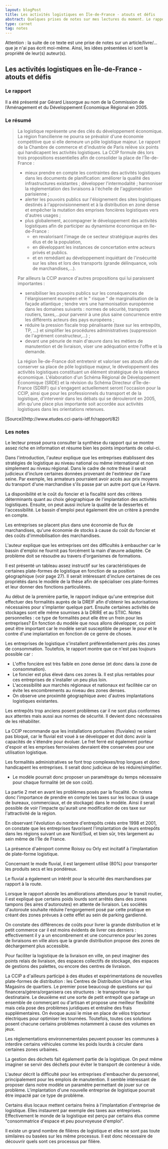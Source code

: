 ```yaml
---
layout: blogPost
title: Les activités logistiques en Île-de-France - atouts et défis
abstract: Quelques prises de notes sur mes lectures du moment. Le rapport décrit les caractéristiques de la logistique en Île-de-France; ses atouts et ses points faibles. L'intérêt est de mettre en avant des propositions pouvant consolider (voire accroître) la place de l'Île-de-France.
type: carnet
tag: notes
---
```


Attention &#58; la suite de ce texte est une prise de notes sur un article/livre/... que je n'ai pas écrit moi-même. Ainsi, les idées présentées ici sont la propriété de leur(s) auteur(s).

## Les activités logistiques en Île-de-France - atouts et défis

### Le rapport

Il a été présenté par Gérard Lissorgue au nom de la Commission de l’Aménagement et du Développement Économique Régional en 2005.


### Le résumé

<blockquote cite="http://www.etudes.cci-paris-idf.fr/rapport/82">
<p>
	La logistique représente une des clés du développement économique. La région francilienne ne pourra se prévaloir d'une économie compétitive que 
	si elle demeure un pôle logistique majeur. Le rapport de la Chambre de commerce et d'industrie de Paris relève six points qui handicapent les 
	activités logistiques.
	La CCIP formule dès lors trois propositions essentielles afin de consolider la place de l'Île-de-France :
	<ul>
		<li> mieux prendre en compte les contraintes des activités logistiques dans les documents de planification: améliorer la qualité des infrastructures 
		existantes ; développer l'intermodalité ; harmoniser la réglementation des livraisons à l'échelle de l'agglomération parisienne ;</li>
		<li> alerter les pouvoirs publics sur l'éloignement des sites logistiques destinés à l'approvisionnement et à la distribution en zone dense et 
		empêcher la mutation des emprises foncières logistiques vers d'autres usages ;</li>
		<li> plus globalement, accompagner le développement des activités logistiques afin de participer au dynamisme économique en Ile-de-France :
			<ul>
				<li> en revalorisant l'image de ce secteur stratégique auprès des élus et de la population,</li>
				<li> en développant les instances de concertation entre acteurs privés et publics.</li>
				<li> et en remédiant au développement inquiétant de l'insécurité sur les sites et lors des transports (grande délinquance, vols de marchandises,...).</li>
			</ul>
		</li>
	</ul>
</p>

<p>
	Par ailleurs la CCIP avance d'autres propositions qui lui paraissent importantes :
	<ul>
		<li> sensibiliser les pouvoirs publics sur les conséquences de l'élargissement européen et le " risque " de marginalisation de la façade atlantique ; 
		tendre vers une harmonisation européenne dans les domaines suivants : normes de sécurité, transports routiers, taxes,…pour parvenir à une plus 
		saine concurrence entre les différents acteurs des pays européens ;</li>
		<li> réduire la pression fiscale trop pénalisante (taxe sur les entrepôts, TP, …) et simplifier les procédures administratives (suppression de 
		l'agrément constructeur,…) ;</li>
		<li> devant une pénurie de main d'œuvre dans les métiers de manutention et de livraison, viser une adéquation entre l'offre et la demande.</li>
	</ul>
</p>

<p>
	La région Île-de-France doit entretenir et valoriser ses atouts afin de conserver sa place de pôle logistique majeur, le développement des 
	activités logistiques constituant un élément stratégique de la relance économique. L'élaboration d'un Schéma Régional de Développement Économique 
	(SRDE) et la révision du Schéma Directeur d'Île-de-France (SDRIF) qui s'engagent actuellement seront l'occasion pour la CCIP, ainsi que pour les 
	professionnels du transport et de la logistique, d'intervenir dans les débats qui se dérouleront en 2005, afin qu'une place plus importante soit 
	accordée aux activités logistiques dans les orientations retenues.
</p>

</blockquote>
[Source](http://www.etudes.cci-paris-idf.fr/rapport/82)

### Les notes


Le lecteur pressé pourra consulter la synthèse du rapport qui se montre assez riche en information et résume bien les points importants de celui-ci.

Dans l'introduction, l'auteur explique que les entreprises établissent des stratégies de logistique au niveau national ou même international et non simplement
au niveau régional. Dans le cadre de notre thèse il serait judicieux d'inclure certaines données provenant de l'extérieur de l'axe seine. Par exemple, les armateurs
pourraient avoir accès aux prix moyens du transport d'une marchandise s'ils passe par un autre port que Le Havre.

La disponibilité et le coût du foncier et la fiscalité sont des critères déterminants quant au choix géographique de l'implantation des activités logistiques. Ensuite, 
on peut aussi inclure la qualité de la dessertes et l'accessibilité. Le bassin d'emploi peut également être un critère à prendre en compte.

Les entreprises se placent plus dans une économie de flux de marchandises, qu'une économie de stocks à cause du coût du foncier et des coûts 
d'immobilisation des marchandises.

L'auteur explique que les entreprises ont des difficultés à embaucher car le bassin d'emploi ne fournit pas forcément la main d'œuvre adaptée. Ce problème doit se 
résoudre au travers d'organismes de formations.

Il est présenté un tableau assez instructif sur les caractéristiques de certaines plate-formes de logistique en fonction de sa position géographique (voir page 27).
Il serait intéressant d'inclure certaines de ces propriétés dans le modèle de la thèse afin de spécialiser ces plate-formes et leur donner des fonctions particulières.


Au début de la première partie, le rapport indique qu'une entreprise doit effectuer des formalités auprès de la DREIF afin d'obtenir les autorisations nécessaires
pour s'implanter quelque part. Ensuite certaines activités de stockages sont elle même soumises à la DRIRE et au STIIC.
Notes personnelles : ce type de formalités peut elle être un frein pour les entreprises? En fonction du modèle que nous allons développer, ce point peut être important
car le modèle serait susceptible de peser le pour et le contre d'une implantation en fonction de ce genre de choses.

Les entreprises de logistique s'installent préférentiellement près des zones de consommation. Toutefois, le rapport montre que ce n'est pas toujours possible car :
- L'offre foncière est très faible en zone dense (et donc dans la zone de consommation).
- Le foncier est plus élevé dans ces zones là. Il est plus rentables pour ces entreprises de s'installer un peu plus loin.
- L'accessibilité aux marchés régionaux et nationaux est facilitée car on évite les encombrements au niveau des zones denses.
- On observe une proximité géographique avec d'autres implantations logistiques existantes.

Les entrepôts trop anciens posent problèmes car il ne sont plus conformes aux attentes mais aussi aux normes de sécurité. Il devient donc nécessaires de les réhabiliter.

La CCIP recommande que les installations portuaires (fluviales) ne soient pas bloqué, car le fluvial est voué à se développer et doit donc avoir la capacités de s'étendre pour évoluer.
Le fret ferré est également porteur d'espoir et les emprises ferroviaires devraient être conservées pour une utilisation logistique.

Les formalités administratives se font trop complexes/trop longues et donc handicapent les entreprises. Il serait donc judicieux de les réduire/simplifier.

- Le modèle pourrait donc proposer un paramétrage du temps nécessaire pour chaque formalité (et de son coût).

La partie 2 met en avant les problèmes posés par la fiscalité. On notera donc l'importance de prendre en compte les taxes sur les locaux (à usage de bureaux, commerciaux, et de stockage) 
dans le modèle. Ainsi il serait possible de voir l'impacte qu'aurait une modification de ces taxe sur l'attractivité de la région.

En observant l'évolution du nombre d'entrepôts créés entre 1998 et 2001, on constate que les entreprises favorisent l'implantation de leurs entrepôts dans les régions suivant un axe Nord/Sud,
et bien sûr, très largement au sein même de l'Île de France.

La présence d'aéroport comme Roissy ou Orly est incitatif à l'implantation de plate-forme logistique.

Concernant le mode fluvial, il est largement utilisé (80%) pour transporter les produits secs et les pondéreux.

Le fluvial a également un intérêt pour la sécurité des marchandises par rapport à la route.

Lorsque le rapport aborde les améliorations attendues pour le transit routier, il est expliqué que certains poids lourds sont arrêtés dans des zones tampons (les aires d'autoroutes) en 
attente de livraison. Les sociétés d'autoroute souhaite réduire l'engorgement posé par cette pratique en créant des zones prévues à cette effet au sein de parking gardienné.

On constate des différences de coûts pour livrer la grande distribution et le petit commerce car il est moins évidents de livrer ces derniers : effectivement il y a un encombrement 
et une concurrence pour les zones de livraisons en ville alors que la grande distribution propose des zones de déchargement plus accessible.

Pour faciliter la logistique de la livraison en ville, on peut imaginer des points relais de livraison, des espaces collectifs de stockage, des espaces de gestions des palettes, ou encore 
des centres de livraison.

La CCIP a d'ailleurs participé à des études et expérimentations de nouvelles plate-formes de distribution : les Centres de Distribution Urbaine et les Magasins de quartiers.
Le premier pose beaucoup de questions sur qui financera/gérera/organisera ces structures  : le transporteur ou le destinataire. Le deuxième est une sorte de petit entrepôt que partage un ensemble 
de commerçant ou d'artisan et propose une meilleur flexibilité mais cela pose des problèmes juridiques et entraîne des frais supplémentaires. On évoque aussi le mise en place de vélos triporteur 
électriques pour optimiser les tournées. Toutefois, toutes ces solutions posent chacune certains problèmes notamment à cause des volumes en jeux.

Les réglementations environnementales peuvent pousser les communes à interdire certains véhicules comme les poids lourds à circuler dans certaines zones urbaines.

La gestion des déchets fait également partie de la logistique. On peut même imaginer se servir des déchets pour éviter le transport de conteneur à vide.

L'auteur décrit la difficulté pour les entreprises d'embaucher du personnel, principalement pour les emplois de manutention. Il semble intéressant de proposer dans notre modèle un paramètre 
permettant de jouer sur ce problème. L'implantation d'une nouvelle entreprise de logistique pourrait être impacté par ce type de problème.

Certains élus locaux mettent certains freins à l'implantation d'entreprise de logistique. Elles instaurent par exemple des taxes aux entreprises. Effectivement le monde de la logistique est 
perçu par certains élus comme "consommatrice d'espace et peu pourvoyeuse d'emploi".

Il existe un grand nombre de filières de logistique et elles ne sont pas toute similaires ou basées sur les même processus. 
Il est donc nécessaire de découvrir quels sont ces processus par filière. 



